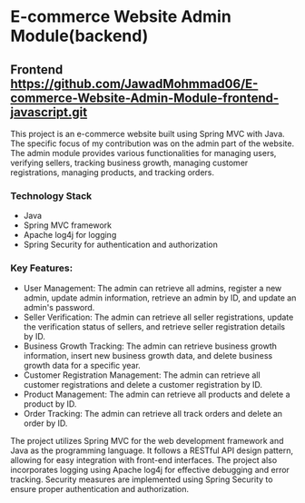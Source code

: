# E-commerce Website Admin Module(backend)
## Frontend https://github.com/JawadMohmmad06/E-commerce-Website-Admin-Module-frontend-javascript.git
This project is an e-commerce website built using Spring MVC with Java. The specific focus of my contribution was on the admin part of the website. The admin module provides various functionalities for managing users, verifying sellers, tracking business growth, managing customer registrations, managing products, and tracking orders. 
### Technology Stack
- Java
- Spring MVC framework
- Apache log4j for logging
- Spring Security for authentication and authorization
### Key Features:
- User Management: The admin can retrieve all admins, register a new admin, update admin information, retrieve an admin by ID, and update an admin's password.
- Seller Verification: The admin can retrieve all seller registrations, update the verification status of sellers, and retrieve seller registration details by ID.
- Business Growth Tracking: The admin can retrieve business growth information, insert new business growth data, and delete business growth data for a specific year.
- Customer Registration Management: The admin can retrieve all customer registrations and delete a customer registration by ID.
- Product Management: The admin can retrieve all products and delete a product by ID.
- Order Tracking: The admin can retrieve all track orders and delete an order by ID.

The project utilizes Spring MVC for the web development framework and Java as the programming language. It follows a RESTful API design pattern, allowing for easy integration with front-end interfaces. The project also incorporates logging using Apache log4j for effective debugging and error tracking. Security measures are implemented using Spring Security to ensure proper authentication and authorization.
